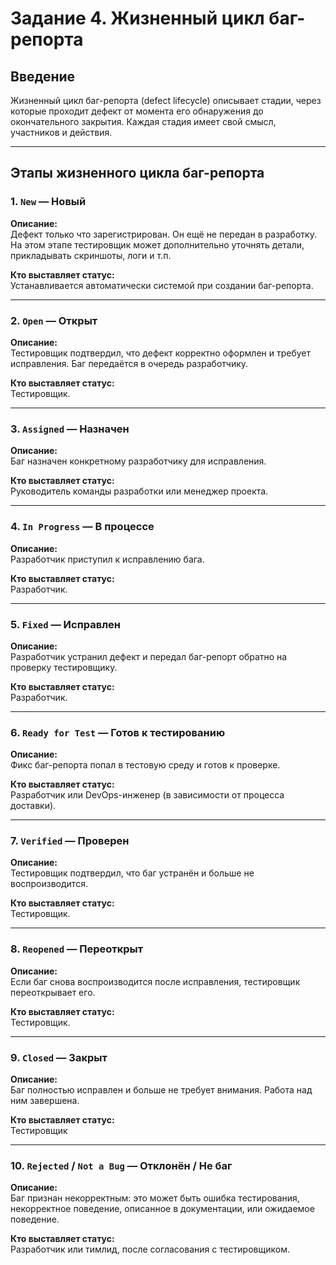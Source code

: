 # Задание 4. Жизненный цикл баг-репорта

## Введение

Жизненный цикл баг-репорта (defect lifecycle) описывает стадии, через которые проходит дефект от момента его обнаружения до окончательного закрытия. Каждая стадия имеет свой смысл, участников и действия.

---

## Этапы жизненного цикла баг-репорта

### 1. `New` — Новый

**Описание:**  
Дефект только что зарегистрирован. Он ещё не передан в разработку. На этом этапе тестировщик может дополнительно уточнять детали, прикладывать скриншоты, логи и т.п.

**Кто выставляет статус:**  
Устанавливается автоматически системой при создании баг-репорта.

---

### 2. `Open` — Открыт

**Описание:**  
Тестировщик подтвердил, что дефект корректно оформлен и требует исправления. Баг передаётся в очередь разработчику.

**Кто выставляет статус:**  
Тестировщик.

---

### 3. `Assigned` — Назначен

**Описание:**  
Баг назначен конкретному разработчику для исправления.

**Кто выставляет статус:**  
Руководитель команды разработки или менеджер проекта.

---

### 4. `In Progress` — В процессе

**Описание:**  
Разработчик приступил к исправлению бага.

**Кто выставляет статус:**  
Разработчик.

---

### 5. `Fixed` — Исправлен

**Описание:**  
Разработчик устранил дефект и передал баг-репорт обратно на проверку тестировщику.

**Кто выставляет статус:**  
Разработчик.

---

### 6. `Ready for Test` — Готов к тестированию

**Описание:**  
Фикс баг-репорта попал в тестовую среду и готов к проверке.

**Кто выставляет статус:**  
Разработчик или DevOps-инженер (в зависимости от процесса доставки).

---

### 7. `Verified` — Проверен

**Описание:**  
Тестировщик подтвердил, что баг устранён и больше не воспроизводится.

**Кто выставляет статус:**  
Тестировщик.

---

### 8. `Reopened` — Переоткрыт

**Описание:**  
Если баг снова воспроизводится после исправления, тестировщик переоткрывает его.

**Кто выставляет статус:**  
Тестировщик.

---

### 9. `Closed` — Закрыт

**Описание:**  
Баг полностью исправлен и больше не требует внимания. Работа над ним завершена.

**Кто выставляет статус:**  
Тестировщик

---

### 10. `Rejected` / `Not a Bug` — Отклонён / Не баг

**Описание:**  
Баг признан некорректным: это может быть ошибка тестирования, некорректное поведение, описанное в документации, или ожидаемое поведение.

**Кто выставляет статус:**  
Разработчик или тимлид, после согласования с тестировщиком.
